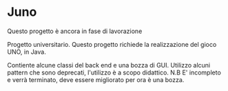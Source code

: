 # Juno
Questo progetto è ancora in fase di lavorazione

Progetto universitario.
Questo progetto richiede la realizzazione del gioco UNO, in Java.

Contiente alcune classi del back end e una bozza di GUI. Utilizzo alcuni pattern che sono deprecati, l'utilizzo è a scopo didattico.
N.B E' incompleto e verrà terminato, deve essere migliorato per ora è una bozza.

